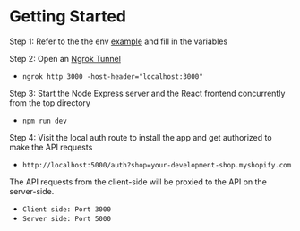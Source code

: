 # Getting Started 

Step 1: Refer to the the env [example](https://github.com/KazeIU/simple-shopify-node-app/blob/master/.env.example) and fill in the variables 

Step 2: Open an [Ngrok Tunnel](https://dashboard.ngrok.com/get-started/setup)

- `ngrok http 3000 -host-header="localhost:3000"`  

Step 3: Start the Node Express server and the React frontend concurrently from the top directory

- `npm run dev`

Step 4: Visit the local auth route to install the app and get authorized to make the API requests

- `http://localhost:5000/auth?shop=your-development-shop.myshopify.com`


The API requests from the client-side will be proxied to the API on the server-side. 

- `Client side: Port 3000`
- `Server side: Port 5000`



